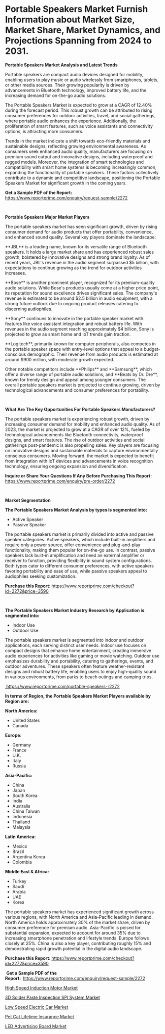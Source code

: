 <p><h1>Portable Speakers Market Furnish Information about Market Size, Market Share, Market Dynamics, and Projections Spanning from 2024 to 2031.</h1></p><p><strong>Portable Speakers Market Analysis and Latest Trends</strong></p>
<p><p>Portable speakers are compact audio devices designed for mobility, enabling users to play music or audio wirelessly from smartphones, tablets, or other media sources. Their growing popularity is driven by advancements in Bluetooth technology, improved battery life, and the increasing demand for on-the-go audio solutions.</p><p>The Portable Speakers Market is expected to grow at a CAGR of 12.40% during the forecast period. This robust growth can be attributed to rising consumer preferences for outdoor activities, travel, and social gatherings, where portable audio enhances the experience. Additionally, the proliferation of smart features, such as voice assistants and connectivity options, is attracting more consumers. </p><p>Trends in the market indicate a shift towards eco-friendly materials and sustainable designs, reflecting growing environmental awareness. As consumers seek enhanced audio quality, manufacturers are focusing on premium sound output and innovative designs, including waterproof and rugged models. Moreover, the integration of smart technologies and compatibility with smart home systems is becoming increasingly common, expanding the functionality of portable speakers. These factors collectively contribute to a dynamic and competitive landscape, positioning the Portable Speakers Market for significant growth in the coming years.</p></p>
<p><strong>Get a Sample PDF of the Report:&nbsp;</strong> <a href="https://www.reportprime.com/enquiry/request-sample/2272">https://www.reportprime.com/enquiry/request-sample/2272</a></p>
<p>&nbsp;</p>
<p><strong>Portable Speakers Major Market Players</strong></p>
<p><p>The portable speakers market has seen significant growth, driven by rising consumer demand for audio products that offer portability, convenience, and enhanced sound quality. Several key players dominate the landscape:</p><p>**JBL** is a leading name, known for its versatile range of Bluetooth speakers. It holds a large market share and has experienced robust sales growth, bolstered by innovative designs and strong brand loyalty. As of recent years, JBL's revenue in the audio segment surpassed $5 billion, with expectations to continue growing as the trend for outdoor activities increases.</p><p>**Bose** is another prominent player, recognized for its premium-quality audio solutions. While Bose's products usually come at a higher price point, its reputation for sound excellence drives significant sales. The company's revenue is estimated to be around $2.5 billion in audio equipment, with a strong future outlook due to ongoing product releases catering to discerning audiophiles.</p><p>**Sony** continues to innovate in the portable speaker market with features like voice assistant integration and robust battery life. With revenues in the audio segment reaching approximately $4 billion, Sony is projected to grow as smart home and IoT trends gain traction.</p><p>**Logitech**, primarily known for computer peripherals, also competes in the portable speaker space with entry-level options that appeal to a budget-conscious demographic. Their revenue from audio products is estimated at around $900 million, with moderate growth expected.</p><p>Other notable competitors include **Philips** and **Samsung**, which offer a diverse range of portable audio solutions, and **Beats by Dr. Dre**, known for trendy design and appeal among younger consumers. The overall portable speakers market is projected to continue growing, driven by technological advancements and consumer preferences for portability.</p></p>
<p>&nbsp;</p>
<p><strong>What Are The Key Opportunities For Portable Speakers Manufacturers?</strong></p>
<p><p>The portable speakers market is experiencing robust growth, driven by increasing consumer demand for mobility and enhanced audio quality. As of 2023, the market is projected to grow at a CAGR of over 12%, fueled by technological advancements like Bluetooth connectivity, waterproof designs, and smart features. The rise of outdoor activities and social gatherings post-pandemic is also propelling sales. Key players are focusing on innovative designs and sustainable materials to capture environmentally conscious consumers. Moving forward, the market is expected to benefit from integration with IoT devices and advancements in voice recognition technology, ensuring ongoing expansion and diversification.</p></p>
<p><strong>Inquire or Share Your Questions If Any Before Purchasing This Report:</strong> <a href="https://www.reportprime.com/enquiry/pre-order/2272">https://www.reportprime.com/enquiry/pre-order/2272</a></p>
<p>&nbsp;</p>
<p><strong>Market Segmentation</strong></p>
<p><strong>The Portable Speakers Market Analysis by types is segmented into:</strong></p>
<p><ul><li>Active Speaker</li><li>Passive Speaker</li></ul></p>
<p><p>The portable speakers market is primarily divided into active and passive speaker categories. Active speakers, which include built-in amplifiers and require only a power source, offer convenience and plug-and-play functionality, making them popular for on-the-go use. In contrast, passive speakers lack built-in amplification and need an external amplifier or receiver to function, providing flexibility in sound system configurations. Both types cater to different consumer preferences, with active speakers favoring portability and ease of use, while passive speakers appeal to audiophiles seeking customization.</p></p>
<p><strong>Purchase this Report:&nbsp;</strong><a href="https://www.reportprime.com/checkout?id=2272&price=3590">https://www.reportprime.com/checkout?id=2272&price=3590</a></p>
<p>&nbsp;</p>
<p><strong>The Portable Speakers Market Industry Research by Application is segmented into:</strong></p>
<p><ul><li>Indoor Use</li><li>Outdoor Use</li></ul></p>
<p><p>The portable speakers market is segmented into indoor and outdoor applications, each serving distinct user needs. Indoor use focuses on compact designs that enhance home entertainment, creating immersive audio experiences for activities like gaming or movie watching. Outdoor use emphasizes durability and portability, catering to gatherings, events, and outdoor adventures. These speakers often feature weather-resistant designs and robust battery life, enabling users to enjoy high-quality sound in various environments, from parks to beach outings and camping trips.</p></p>
<p><a href="https://www.reportprime.com/portable-speakers-r2272">&nbsp;https://www.reportprime.com/portable-speakers-r2272</a></p>
<p><strong>In terms of Region, the Portable Speakers Market Players available by Region are:</strong></p>
<p>
    <p> <strong> North America: </strong>
        <ul>
            <li>United States</li>
            <li>Canada</li>
        </ul>
        </p> 
    <p> <strong> Europe: </strong>
        <ul>
            <li>Germany</li>
            <li>France</li>
            <li>U.K.</li>
            <li>Italy</li>
            <li>Russia</li>
        </ul>
        </p> 
    <p> <strong> Asia-Pacific: </strong>
        <ul>
            <li>China</li>
            <li>Japan</li>
            <li>South Korea</li>
            <li>India</li>
            <li>Australia</li>
            <li>China Taiwan</li>
            <li>Indonesia</li>
            <li>Thailand</li>
            <li>Malaysia</li>
        </ul>
        </p> 
    <p> <strong> Latin America: </strong>
        <ul>
            <li>Mexico</li>
            <li>Brazil</li>
            <li>Argentina Korea</li>
            <li>Colombia</li>
        </ul>
        </p> 
    <p> <strong> Middle East & Africa: </strong>
        <ul>
            <li>Turkey</li>
            <li>Saudi</li>
            <li>Arabia</li>
            <li>UAE</li>
            <li>Korea</li>
        </ul>
    </p>
    </p>
<p><p>The portable speakers market has experienced significant growth across various regions, with North America and Asia-Pacific leading in demand. North America holds approximately 30% of the market share, driven by consumer preference for premium audio. Asia-Pacific is poised for substantial expansion, expected to account for around 35% due to increasing smartphone penetration and lifestyle trends. Europe follows closely at 25%. China is also a key player, contributing roughly 15% and demonstrating rapid growth potential in the digital audio landscape.</p></p>
<p><strong>Purchase this Report: </strong><a href="https://www.reportprime.com/checkout?id=2272&price=3590">https://www.reportprime.com/checkout?id=2272&price=3590</a></p>
<p>&nbsp;<strong>Get a Sample PDF of the Report:&nbsp;&nbsp;</strong><a href="https://www.reportprime.com/enquiry/request-sample/2272">https://www.reportprime.com/enquiry/request-sample/2272</a></p>
<p><strong></strong></p>
<p><p><a href="https://www.linkedin.com/pulse/high-speed-induction-motor-market-share-size-trends-industry-hxtce?trackingId=g2TUanejRP61r9vbEqjHxg%3D%3D">High Speed Induction Motor Market</a></p><p><a href="https://medium.com/@adam.churchill89678/3d-solder-paste-inspection-spi-system-market-trends-a-detailed-study-of-its-market-segmentation-9d9bd98b98f8">3D Solder Paste Inspection SPI System Market</a></p><p><a href="https://www.linkedin.com/pulse/insights-low-speed-electric-car-market-share-competitive-landscape-cjtme?trackingId=5%2BIa8csKREinKQnclNz0EA%3D%3D">Low Speed Electric Car Market</a></p><p><a href="https://issuu.com/reportprime-2/docs/pet-cat-lifetime-insurance-market-s_e74fb63a5a6bc4">Pet Cat Lifetime Insurance Market</a></p><p><a href="https://github.com/JosephineMcguire65/Market-Research-Report-List-1/blob/main/led-advertising-board-market.md">LED Advertising Board Market</a></p></p>